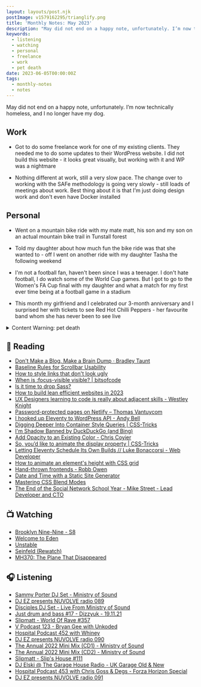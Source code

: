 ```yaml
---
layout: layouts/post.njk
postImage: v1579162295/trianglify.png
title: 'Monthly Notes: May 2023'
description: "May did not end on a happy note, unfortunately. I’m now technically homeless, and I no longer have my dog."
keywords:
  - listening
  - watching
  - personal
  - freelance
  - work
  - pet death
date: 2023-06-05T00:00:00Z
tags:
  - monthly-notes
  - notes
---
```

<p class="lead">May did not end on a happy note, unfortunately. I’m now technically homeless, and I no longer have my dog.</p>

## Work
- Got to do some freelance work for one of my existing clients. They needed me to do some updates to their WordPress website. I did not build this website - it looks great visually, but working with it and WP was a nightmare

- Nothing different at work, still a very slow pace. The change over to working with the SAFe methodology is going very slowly - still loads of meetings about work. Best thing about it is that I'm just doing design work and don't even have Docker installed

## Personal
- Went on a mountain bike ride with my mate matt, his son and my son on an actual mountain bike trail in Tunstall forest

- Told my daughter about how much fun the bike ride was that she wanted to - off I went on another ride with my daughter Tasha the following weekend

- I'm not a football fan, haven't been since I was a teenager. I don't hate football, I do watch some of the World Cup games. But I got to go to the Women's FA Cup final with my daughter and what a match for my first ever time being at a football game in a stadium

- This month my girlfriend and I celebrated our 3-month anniversary and I surprised her with tickets to see Red Hot Chilli Peppers - her favourite band whom she has never been to see live

<details>
    <summary>Content Warning: pet death</summary>
    <p>Things at home went from amicable to hostile very quickly during the last week of May. Our second dog has been aggressively barking at our eldest daughter, and my ex-wife (whom I shared a house with since the separation) told me that my dog needed to go.</p>
    <p>I spent all week trying to find a charity that would take him in for rehoming. I was very upset - he was there for me when my ex decided to end our marriage. So I stopped talking to her. She didn't like this and went off on a mission to make my life a living hell.</p>
    <p>Unfortunately on Saturday the 4th of June my beautiful boy was put to sleep - my ex sent me a text on that Saturday morning that time was up, and he needed to go now. 😭</p>
</details>

## 📖 Reading
- [Don't Make a Blog, Make a Brain Dump · Bradley Taunt](https://bt.ht/dump/ "Don't Make a Blog, Make a Brain Dump · Bradley Taunt")
- [Baseline Rules for Scrollbar Usability](https://adrianroselli.com/2019/01/baseline-rules-for-scrollbar-usability.html "Baseline Rules for Scrollbar Usability")
- [How to style links that don't look ugly](https://gomakethings.com/how-to-style-links-that-dont-look-ugly/ "How to style links that don't look ugly")
- [When is :focus-visible visible? | bitsofcode](https://bitsofco.de/when-is-focus-visible-visible/?utm_source=CSS-Weekly&utm_campaign=Issue-549&utm_medium=RSS "When is :focus-visible visible? | bitsofcode")
- [Is it time to drop Sass?](https://gomakethings.com/is-it-time-to-drop-sass/ "Is it time to drop Sass?")
- [How to build lean efficient websites in 2023](https://gomakethings.com/how-to-build-lean-efficient-websites-in-2023/ "How to build lean efficient websites in 2023")
- [UX Designers learning to code is really about adjacent skills - Westley Knight](https://westleyknight.com/blog/ux-designers-learning-code-is-about-adjacent-skills/ "UX Designers learning to code is really about adjacent skills - Westley Knight")
- [Password-protected pages on Netlify – Thomas Vantuycom](https://www.thomasvantuycom.com/writing/password-protected-pages-on-netlify/ "Password-protected pages on Netlify – Thomas Vantuycom")
- [I hooked up Eleventy to WordPress API - Andy Bell](https://andy-bell.co.uk/i-hooked-up-eleventy-to-wordpress-api/ "I hooked up Eleventy to WordPress API - Andy Bell")
- [Digging Deeper Into Container Style Queries | CSS-Tricks](https://css-tricks.com/digging-deeper-into-container-style-queries/ "Digging Deeper Into Container Style Queries | CSS-Tricks")
- [I'm Shadow Banned by DuckDuckGo (and Bing)](https://daverupert.com/2023/01/shadow-banned-by-duckduckgo-and-bing/ "I'm Shadow Banned by DuckDuckGo (and Bing)")
- [Add Opacity to an Existing Color - Chris Coyier](https://chriscoyier.net/2023/05/12/add-opacity-to-an-existing-color/ "Add Opacity to an Existing Color - Chris Coyier")
- [So, you’d like to animate the display property | CSS-Tricks](https://css-tricks.com/so-youd-like-to-animate-the-display-property/ "So, you’d like to animate the display property | CSS-Tricks")
- [Letting Eleventy Schedule Its Own Builds // Luke Bonaccorsi - Web Developer](https://lukeb.co.uk/blog/2022/12/07/letting-eleventy-schedule-its-own-builds/ "Letting Eleventy Schedule Its Own Builds // Luke Bonaccorsi - Web Developer")
- [How to animate an element's height with CSS grid](https://www.stefanjudis.com/snippets/how-to-animate-height-with-css-grid/ "How to animate an element's height with CSS grid")
- [Hand-thrown frontends - Robb Owen](https://robbowen.digital/wrote-about/hand-thrown-frontends/ "Hand-thrown frontends - Robb Owen")
- [Date and Time with a Static Site Generator](https://blog.jim-nielsen.com/2023/date-and-time-in-ssg/ "Date and Time with a Static Site Generator")
- [Mastering CSS Blend Modes](https://www.kodingkitty.com/blog/blend-modes/ "Mastering CSS Blend Modes")
- [The End of the Social Network School Year - Mike Street - Lead Developer and CTO](https://www.mikestreety.co.uk/blog/the-end-of-the-social-network-school-year/ "The End of the Social Network School Year - Mike Street - Lead Developer and CTO")

## 📺 Watching
- [Brooklyn Nine-Nine - S8](https://www.themoviedb.org/tv/48891-brooklyn-nine-nine "Brooklyn Nine-Nine - Season 8")
- [Welcome to Eden](https://www.themoviedb.org/tv/128010-bienvenidos-a-eden "Welcome to Eden")
- [Unstable](https://www.themoviedb.org/tv/219788-unstable "Unstable")
- [Seinfeld (Rewatch)](https://www.themoviedb.org/tv/1400-seinfeld "Seinfeld")
- [MH370: The Plane That Disappeared](https://www.themoviedb.org/tv/220499-mh370-the-plane-that-disappeared "MH370: The Plane That Disappeared")

## 🎧 Listening
- [Sammy Porter DJ Set - Ministry of Sound](https://www.mixcloud.com/ministryofsound/sammy-porter-dj-set-ministry-of-sound/ "Sammy Porter DJ Set - Ministry of Sound")
- [DJ EZ presents NUVOLVE radio 089](https://www.mixcloud.com/djez/nuvolve-089/ "DJ EZ presents NUVOLVE radio 089")
- [Disciples DJ Set - Live From Ministry of Sound](https://www.mixcloud.com/ministryofsound/disciples-dj-set-ministry-of-sound/ "Disciples DJ Set - Live From Ministry of Sound")
- [Just drum and bass #17 - Dizzyuk - 19.11.21](https://www.mixcloud.com/Dizzyuk/just-drum-and-bass-17-dizzyuk-191121/ "Just drum and bass #17 - Dizzyuk - 19.11.21")
- [Slipmatt - World Of Rave #357](https://www.mixcloud.com/Slipmatt/slipmatt-world-of-rave-357/ "Slipmatt - World Of Rave #357")
- [V Podcast 123 - Bryan Gee with Unkoded](https://www.mixcloud.com/v_recordings/v-podcast-123-bryan-gee-w-unkoded/ "V Podcast 123 - Bryan Gee with Unkoded")
- [Hospital Podcast 452 with Whiney](https://www.mixcloud.com/hospitalrecords/hospital-podcast-452-with-whiney/ "Hospital Podcast 452 with Whiney")
- [DJ EZ presents NUVOLVE radio 090](https://www.mixcloud.com/djez/nuvolve-090/ "DJ EZ presents NUVOLVE radio 090")
- [The Annual 2022 Mini Mix (CD1) - Ministry of Sound](https://www.mixcloud.com/ministryofsound/the-annual-2022-mini-mix-cd1-ministry-of-sound/ "The Annual 2022 Mini Mix (CD1) - Ministry of Sound")
- [The Annual 2022 Mini Mix (CD2) - Ministry of Sound](https://www.mixcloud.com/ministryofsound/the-annual-2022-mini-mix-cd2-ministry-of-sound/ "The Annual 2022 Mini Mix (CD2) - Ministry of Sound")
- [Slipmatt - Slip's House #111](https://www.mixcloud.com/Slipmatt/slipmatt-slips-house-111/ "Slipmatt - Slip's House #111")
- [DJ Elski @ The Garage House Radio - UK Garage Old & New](https://www.mixcloud.com/Elski/the-garage-houser-radio-uk-garage-old-new-271121/ "DJ Elski @ The Garage House Radio - UK Garage Old & New")
- [Hospital Podcast 453 with Chris Goss & Degs - Forza Horizon Special](https://www.mixcloud.com/hospitalrecords/hospital-podcast-453-with-chris-goss-degs/ "Hospital Podcast 453 with Chris Goss & Degs - Forza Horizon Special")
- [DJ EZ presents NUVOLVE radio 091](https://www.mixcloud.com/djez/nuvolve-091/ "DJ EZ presents NUVOLVE radio 091")

